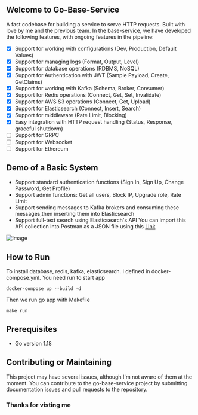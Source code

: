 ## Welcome to Go-Base-Service
A fast codebase for building a service to serve HTTP requests. Built with love by me and the previous team. In the base-service, we have developed the following features, with ongoing features in the pipeline:
- [x]  Support for working with configurations (Dev, Production, Default Values)
- [x]  Support for managing logs (Format, Output, Level)
- [x]  Support for database operations (RDBMS, NoSQL)
- [x]  Support for Authentication with JWT (Sample Payload, Create, GetClaims)
- [x]  Support for working with Kafka (Schema, Broker, Consumer)
- [x]  Support for Redis operations (Connect, Get, Set, Invalidate)
- [x]  Support for AWS S3 operations (Connect, Get, Upload)
- [x]  Support for Elasticsearch (Connect, Insert, Search)
- [x]  Support for middleware (Rate Limit, Blocking)
- [x]  Easy integration with HTTP request handling (Status, Response, graceful shutdown)
- [ ]  Support for GRPC
- [ ]  Support for Websocket
- [ ]  Support for Ethereum

## Demo of a Basic System

- Support standard authentication functions (Sign In, Sign Up, Change Password, Get Profile)
- Support admin functions: Get all users, Block IP, Upgrade role, Rate Limit
- Support sending messages to Kafka brokers and consuming these messages,then inserting them into Elasticsearch
- Support full-text search using Elasticsearch's API
You can import this API collection into Postman as a JSON file using this [Link](https://api.postman.com/collections/16710906-40cf1cd5-3a8c-4b6c-9558-f683b76fff12?access_key=PMAT-01HCQNVVF8PA1JWGAKM6AJF3EF)

![Image](https://res.cloudinary.com/dtmebo99b/image/upload/v1697304940/github/base_yrbzf0.png)
## How to Run
To install database, redis, kafka, elasticsearch. I defined in docker-compose.yml. You need run to start app 
```text
docker-compose up --build -d
```
Then we run go app with Makefile
```text
make run
```
## Prerequisites
- Go version 1.18

## Contributing or Maintaining
This project may have several issues, although I'm not aware of them at the moment. You can contribute to the go-base-service project by submitting documentation issues and pull requests to the repository.

### Thanks for visting me